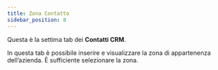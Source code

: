 ```yaml
---
title: Zona Contatto
sidebar_position: 8
---
```


Questa è la settima tab dei **Contatti CRM**.

In questa tab è possibile inserire e visualizzare la zona di appartenenza dell’azienda. È sufficiente selezionare la zona.
